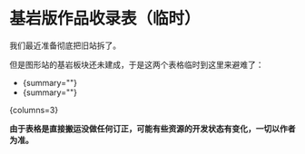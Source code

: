 # 基岩版作品收录表（临时）

<primary-label ref="be"/>

我们最近准备彻底把旧站拆了。

但是图形站的基岩板块还未建成，于是这两个表格临时到这里来避难了：

- [](beShaders.md){summary=""}
- [](beRPs.md){summary=""}

{columns=3}

**由于表格是直接搬运没做任何订正，可能有些资源的开发状态有变化，一切以作者为准。**
